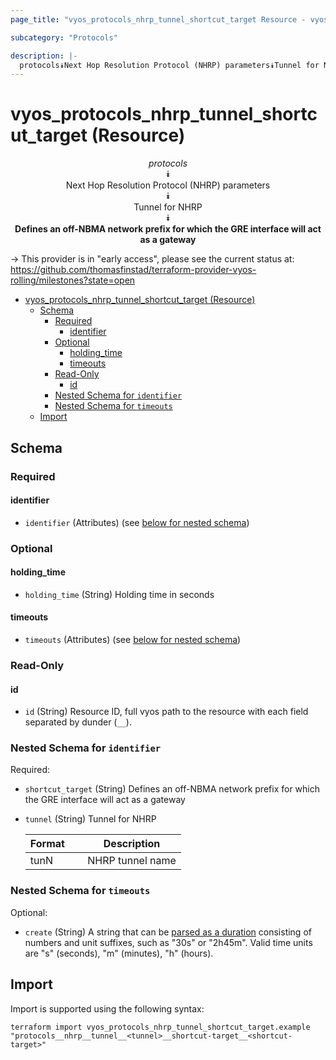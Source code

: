```yaml
---
page_title: "vyos_protocols_nhrp_tunnel_shortcut_target Resource - vyos"

subcategory: "Protocols"

description: |-
  protocols⯯Next Hop Resolution Protocol (NHRP) parameters⯯Tunnel for NHRP⯯Defines an off-NBMA network prefix for which the GRE interface will act as a gateway
---
```


# vyos_protocols_nhrp_tunnel_shortcut_target (Resource)
<center>


*protocols*  
⯯  
Next Hop Resolution Protocol (NHRP) parameters  
⯯  
Tunnel for NHRP  
⯯  
**Defines an off-NBMA network prefix for which the GRE interface will act as a gateway**


</center>

-> This provider is in "early access", please see the current status at: https://github.com/thomasfinstad/terraform-provider-vyos-rolling/milestones?state=open

<!--TOC-->

- [vyos_protocols_nhrp_tunnel_shortcut_target (Resource)](#vyos_protocols_nhrp_tunnel_shortcut_target-resource)
  - [Schema](#schema)
    - [Required](#required)
      - [identifier](#identifier)
    - [Optional](#optional)
      - [holding_time](#holding_time)
      - [timeouts](#timeouts)
    - [Read-Only](#read-only)
      - [id](#id)
    - [Nested Schema for `identifier`](#nested-schema-for-identifier)
    - [Nested Schema for `timeouts`](#nested-schema-for-timeouts)
  - [Import](#import)

<!--TOC-->

<!-- schema generated by tfplugindocs -->
## Schema

### Required

#### identifier
- `identifier` (Attributes) (see [below for nested schema](#nestedatt--identifier))

### Optional

#### holding_time
- `holding_time` (String) Holding time in seconds
#### timeouts
- `timeouts` (Attributes) (see [below for nested schema](#nestedatt--timeouts))

### Read-Only

#### id
- `id` (String) Resource ID, full vyos path to the resource with each field separated by dunder (`__`).

<a id="nestedatt--identifier"></a>
### Nested Schema for `identifier`

Required:

- `shortcut_target` (String) Defines an off-NBMA network prefix for which the GRE interface will act as a gateway
- `tunnel` (String) Tunnel for NHRP

    |  Format  &emsp;|  Description       |
    |----------|--------------------|
    |  tunN    &emsp;|  NHRP tunnel name  |


<a id="nestedatt--timeouts"></a>
### Nested Schema for `timeouts`

Optional:

- `create` (String) A string that can be [parsed as a duration](https://pkg.go.dev/time#ParseDuration) consisting of numbers and unit suffixes, such as &#34;30s&#34; or &#34;2h45m&#34;. Valid time units are &#34;s&#34; (seconds), &#34;m&#34; (minutes), &#34;h&#34; (hours).

## Import

Import is supported using the following syntax:

```shell
terraform import vyos_protocols_nhrp_tunnel_shortcut_target.example "protocols__nhrp__tunnel__<tunnel>__shortcut-target__<shortcut-target>"
```
